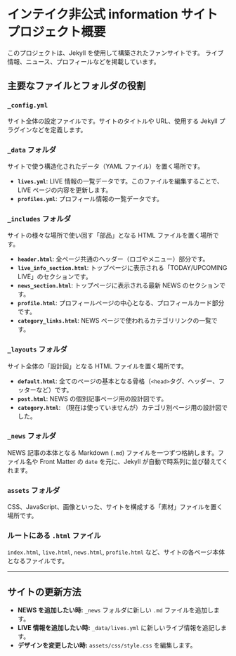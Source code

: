 # インテイク非公式 information サイト プロジェクト概要

このプロジェクトは、Jekyll を使用して構築されたファンサイトです。
ライブ情報、ニュース、プロフィールなどを掲載しています。

## 主要なファイルとフォルダの役割

### `_config.yml`

サイト全体の設定ファイルです。サイトのタイトルや URL、使用する Jekyll プラグインなどを定義します。

### `_data` フォルダ

サイトで使う構造化されたデータ（YAML ファイル）を置く場所です。

- **`lives.yml`**: LIVE 情報の一覧データです。このファイルを編集することで、LIVE ページの内容を更新します。
- **`profiles.yml`**: プロフィール情報の一覧データです。

### `_includes` フォルダ

サイトの様々な場所で使い回す「部品」となる HTML ファイルを置く場所です。

- **`header.html`**: 全ページ共通のヘッダー（ロゴやメニュー）部分です。
- **`live_info_section.html`**: トップページに表示される「TODAY/UPCOMING LIVE」のセクションです。
- **`news_section.html`**: トップページに表示される最新 NEWS のセクションです。
- **`profile.html`**: プロフィールページの中心となる、プロフィールカード部分です。
- **`category_links.html`**: NEWS ページで使われるカテゴリリンクの一覧です。

### `_layouts` フォルダ

サイト全体の「設計図」となる HTML ファイルを置く場所です。

- **`default.html`**: 全てのページの基本となる骨格（`<head>`タグ、ヘッダー、フッターなど）です。
- **`post.html`**: NEWS の個別記事ページ用の設計図です。
- **`category.html`**: （現在は使っていませんが）カテゴリ別ページ用の設計図でした。

### `_news` フォルダ

NEWS 記事の本体となる Markdown (`.md`) ファイルを一つずつ格納します。ファイル名や Front Matter の `date` を元に、Jekyll が自動で時系列に並び替えてくれます。

### `assets` フォルダ

CSS、JavaScript、画像といった、サイトを構成する「素材」ファイルを置く場所です。

### ルートにある `.html` ファイル

`index.html`, `live.html`, `news.html`, `profile.html` など、サイトの各ページ本体となるファイルです。

---

## サイトの更新方法

- **NEWS を追加したい時:** `_news` フォルダに新しい `.md` ファイルを追加します。
- **LIVE 情報を追加したい時:** `_data/lives.yml` に新しいライブ情報を追記します。
- **デザインを変更したい時:** `assets/css/style.css` を編集します。
